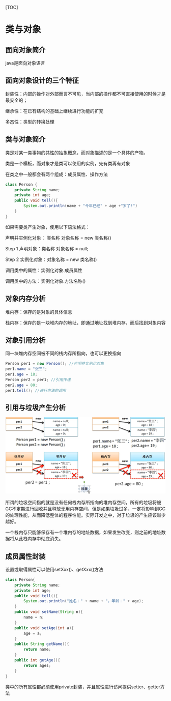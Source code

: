 [TOC]



# 类与对象

## 面向对象简介

java是面向对象语言

## 面向对象设计的三个特征

封装性：内部的操作对外部而言不可见，当内部的操作都不可直接使用的时候才是最安全的；

继承性：在已有结构的基础上继续进行功能的扩充

多态性：类型的转换处理

## 类与对象简介

类是对某一类事物的共性的抽象概念，而对象描述的是一个具体的产物。

类是一个模板，而对象才是类可以使用的实例，先有类再有对象

在类之中一般都会有两个组成：成员属性、操作方法

```java
class Person {
    private String name;
    private int age;
    public void tell(){
        System.out.println(name + "今年已经" + age +"岁了!")
    }
}
```

如果需要类产生对象，使用以下语法格式：

声明并实例化对象： 类名称 对象名称 = new 类名称()



Step 1 声明对象：类名称 对象名称 = null;

Step 2 实例化对象：对象名称 = new 类名称()



调用类中的属性：实例化对象.成员属性

调用类中的方法：实例化对象.方法名称()

## 对象内存分析

堆内存：保存的是对象的具体信息

栈内存：保存的是一块堆内存的地址，即通过地址找到堆内存，而后找到对象内容

## 对象引用分析

同一块堆内存空间被不同的栈内存所指向，也可以更换指向

```java
Person per1 = new Person(); //声明并实例化对象
per1.name = "张三";
per1.age = 18;
Person per2 = per1; //引用传递
per2.age = 80;
per1.tell(); //进行方法的调用
```

## 引用与垃圾产生分析

![image-20221023233220536](pic\image-20221023233220536.png)

所谓的垃圾空间指的就是没有任何栈内存所指向的堆内存空间，所有的垃圾将被GC不定期进行回收并且释放无用内存空间，但是如果垃圾过多，一定将影响到GC的处理性能，从而降低整体的程序性能。实际开发之中，对于垃圾的产生应该越少越好。

一个栈内存只能够保存有一个堆内存的地址数据，如果发生改变，则之前的地址数据将从此栈内存中彻底消失。

## 成员属性封装

设置或取得属性可以使用setXxx()、getXxx()方法

```java
class Person{
    private String name;
    private int age;
    public void tell(){
        System.out.println("姓名：" + name + "，年龄：" + age);
    }
    public void setName(String n){
        name = n;
    }
    public void setAge(int a){
        age = a;
    }
    public String getName(){
        return name;
    }
    public int getAge(){
        return ages;
    }
}
```

类中的所有属性都必须使用private封装，并且属性进行访问提供setter、getter方法